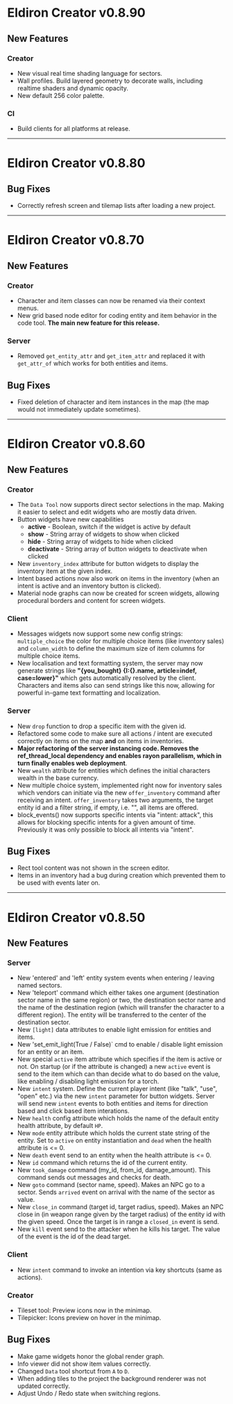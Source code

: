# Eldiron Creator v0.8.90

## New Features

### Creator

- New visual real time shading language for sectors.
- Wall profiles. Build layered geometry to decorate walls, including realtime shaders and dynamic opacity.
- New default 256 color palette.

### CI

- Build clients for all platforms at release.

---

# Eldiron Creator v0.8.80

## Bug Fixes

- Correctly refresh screen and tilemap lists after loading a new project.

---

# Eldiron Creator v0.8.70

## New Features

### Creator

- Character and item classes can now be renamed via their context menus.
- New grid based node editor for coding entity and item behavior in the code tool. **The main new feature for this release.**

### Server

- Removed `get_entity_attr` and `get_item_attr` and replaced it with `get_attr_of` which works for both entities and items.

## Bug Fixes

- Fixed deletion of character and item instances in the map (the map would not immediately update sometimes).

---

# Eldiron Creator v0.8.60

## New Features

### Creator

- The `Data Tool` now supports direct sector selections in the map. Making it easier to select and edit widgets who are mostly data driven.
- Button widgets have new capabilities
  - **active** - Boolean, switch if the widget is active by default
  - **show** - String array of widgets to show when clicked
  - **hide** - String array of widgets to hide when clicked
  - **deactivate** - String array of button widgets to deactivate when clicked
- New `inventory_index` attribute for button widgets to display the inventory item at the given index.
- Intent based actions now also work on items in the inventory (when an intent is active and an inventory button is clicked).
- Material node graphs can now be created for screen widgets, allowing procedural borders and content for screen widgets.

### Client

- Messages widgets now support some new config strings: `multiple_choice` the color for multiple choice items (like inventory sales) and `column_width` to define the maximum size of item columns for multiple choice items.
- New localisation and text formatting system, the server may now generate strings like **"{you_bought} {I:{}.name, article=indef, case=lower}"** which gets automatically resolved by the client. Characters and items also can send strings like this now, allowing for powerful in-game text formatting and localization.

### Server

- New `drop` function to drop a specific item with the given id.
- Refactored some code to make sure all actions / intent are executed correctly on items on the map **and** on items in inventories.
- **Major refactoring of the server instancing code. Removes the ref_thread_local dependency and enables rayon parallelism, which in turn finally enables web deployment**.
- New `wealth` attribute for entities which defines the initial characters wealth in the base currency.
- New multiple choice system, implemented right now for inventory sales which vendors can initiate via the new `offer_inventory` command after receiving an intent. `offer_inventory` takes two arguments, the target entity id and a filter string, if empty, i.e. "", all items are offered.
- block_events() now supports specific intents via "intent: attack", this allows for blocking specific intents for a given amount of time. Previously it was only possible to block all intents via "intent".

## Bug Fixes

- Rect tool content was not shown in the screen editor.
- Items in an inventory had a bug during creation which prevented them to be used with events later on.

---

# Eldiron Creator v0.8.50

## New Features

### Server

- New 'entered' and 'left' entity system events when entering / leaving named sectors.
- New 'teleport' command which either takes one argument (destination sector name in the same region) or two, the destination sector name and the name of the destination region (which will transfer the character to a different region). The entity will be transferred to the center of the destination sector.
- New `[light]` data attributes to enable light emission for entities and items.
- New 'set_emit_light(True / False)` cmd to enable / disable light emission for an entity or an item.
- New special `active` item attribute which specifies if the item is active or not. On startup (or if the attribute is changed) a new `active` event is send to the item which can than decide what to do based on the value, like enabling / disabling light emission for a torch.
- New `intent` system. Define the current player intent (like "talk", "use", "open" etc.) via the new `intent` parameter for button widgets. Server will send new `intent` events to both entities and items for direction based and click based item interations.
- New `health` config attribute which holds the name of the default entity health attribute, by default `HP`.
- New `mode` entity attribute which holds the current state string of the entity. Set to `active` on entity instantiation and `dead` when the health attribute is <= 0.
- New `death` event send to an entity when the health attribute is <= 0.
- New `id` command which returns the id of the current entity.
- New `took_damage` command (my_id, from_id, damage_amount). This command sends out messages and checks for death.
- New `goto` command (sector name, speed). Makes an NPC go to a sector. Sends `arrived` event on arrival with the name of the sector as value.
- New  `close_in` command (target id, target radius, speed). Makes an NPC close in (in weapon range given by the target radius) of the entity id with the given speed. Once the target is in range a `closed_in` event is send.
- New `kill` event send to the attacker when he kills his target. The value of the event is the id of the dead target.

### Client

- New `intent` command to invoke an intention via key shortcuts (same as actions).

### Creator

- Tileset tool: Preview icons now in the minimap.
- Tilepicker: Icons preview on hover in the minimap.

## Bug Fixes

- Make game widgets honor the global render graph.
- Info viewer did not show item values correctly.
- Changed `Data` tool shortcut from `A` to `D`.
- When adding tiles to the project the background renderer was not updated correctly.
- Adjust Undo / Redo state when switching regions.

